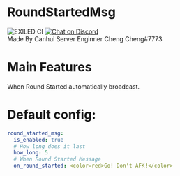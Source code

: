 # RoundStartedMsg
![EXILED CI](https://github.com/galaxy119/EXILED/workflows/EXILED%20CI/badge.svg?branch=2.0.0)
<a href="https://discord.gg/JQcM2WwYfH">
  <img src="https://img.shields.io/discord/656673194693885975?logo=discord" alt="Chat on Discord">
</a><br>
Made By Canhui Server Enginner Cheng Cheng#7773

# Main Features
When Round Started automatically broadcast.

# Default config:
```yaml
round_started_msg:
  is_enabled: true
  # How long does it last
  how_long: 5
  # When Round Started Message
  on_round_started: <color=red>Go! Don't AFK!</color>
```
